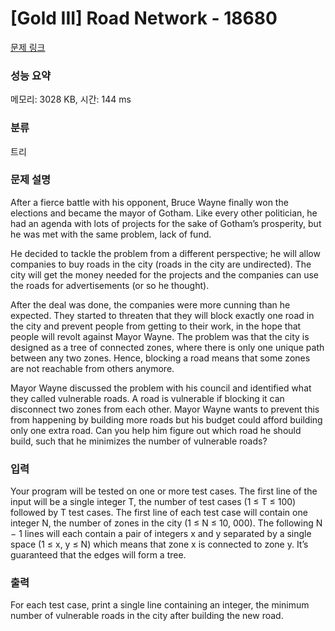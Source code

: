 # [Gold III] Road Network - 18680 

[문제 링크](https://www.acmicpc.net/problem/18680) 

### 성능 요약

메모리: 3028 KB, 시간: 144 ms

### 분류

트리

### 문제 설명

<p>After a fierce battle with his opponent, Bruce Wayne finally won the elections and became the mayor of Gotham. Like every other politician, he had an agenda with lots of projects for the sake of Gotham’s prosperity, but he was met with the same problem, lack of fund.</p>

<p>He decided to tackle the problem from a different perspective; he will allow companies to buy roads in the city (roads in the city are undirected). The city will get the money needed for the projects and the companies can use the roads for advertisements (or so he thought).</p>

<p>After the deal was done, the companies were more cunning than he expected. They started to threaten that they will block exactly one road in the city and prevent people from getting to their work, in the hope that people will revolt against Mayor Wayne. The problem was that the city is designed as a tree of connected zones, where there is only one unique path between any two zones. Hence, blocking a road means that some zones are not reachable from others anymore.</p>

<p>Mayor Wayne discussed the problem with his council and identified what they called vulnerable roads. A road is vulnerable if blocking it can disconnect two zones from each other. Mayor Wayne wants to prevent this from happening by building more roads but his budget could afford building only one extra road. Can you help him figure out which road he should build, such that he minimizes the number of vulnerable roads?</p>

### 입력 

 <p>Your program will be tested on one or more test cases. The first line of the input will be a single integer T, the number of test cases (1 ≤ T ≤ 100) followed by T test cases. The first line of each test case will contain one integer N, the number of zones in the city (1 ≤ N ≤ 10, 000). The following N − 1 lines will each contain a pair of integers x and y separated by a single space (1 ≤ x, y ≤ N) which means that zone x is connected to zone y. It’s guaranteed that the edges will form a tree.</p>

### 출력 

 <p>For each test case, print a single line containing an integer, the minimum number of vulnerable roads in the city after building the new road.</p>


